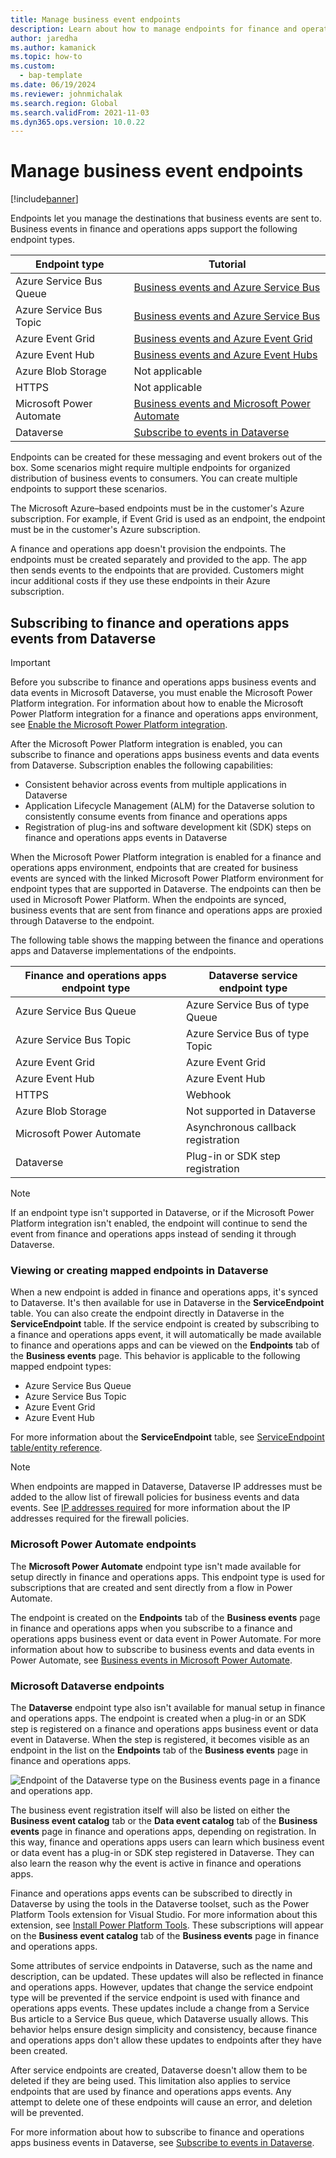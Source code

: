```yaml
---
title: Manage business event endpoints
description: Learn about how to manage endpoints for finance and operations apps business events, including a table that provides tutorials for various endpoint types.
author: jaredha
ms.author: kamanick
ms.topic: how-to
ms.custom: 
  - bap-template
ms.date: 06/19/2024
ms.reviewer: johnmichalak
ms.search.region: Global
ms.search.validFrom: 2021-11-03
ms.dyn365.ops.version: 10.0.22
---
```


# Manage business event endpoints
[!include[banner](../includes/banner.md)]

Endpoints let you manage the destinations that business events are sent to. Business events in finance and operations apps support the following endpoint types.

| Endpoint type | Tutorial |
| ------------- | -------- |
| Azure Service Bus Queue | [Business events and Azure Service Bus](how-to/how-to-servicebus-queue.md) |
| Azure Service Bus Topic | [Business events and Azure Service Bus](how-to/how-to-servicebus.md) |
| Azure Event Grid | [Business events and Azure Event Grid](how-to/how-to-eventgrid.md) |
| Azure Event Hub | [Business events and Azure Event Hubs](how-to/event-hub.md) |
| Azure Blob Storage | Not applicable |
| HTTPS | Not applicable |
| Microsoft Power Automate | [Business events and Microsoft Power Automate](how-to/how-to-flow.md) |
| Dataverse | [Subscribe to events in Dataverse](how-to/how-to-dataverse-events.md) |

Endpoints can be created for these messaging and event brokers out of the box. Some scenarios might require multiple endpoints for organized distribution of business events to consumers. You can create multiple endpoints to support these scenarios.

The Microsoft Azure–based endpoints must be in the customer's Azure subscription. For example, if Event Grid is used as an endpoint, the endpoint must be in the customer's Azure subscription.

A finance and operations app doesn't provision the endpoints. The endpoints must be created separately and provided to the app. The app then sends events to the endpoints that are provided. Customers might incur additional costs if they use these endpoints in their Azure subscription.

## Subscribing to finance and operations apps events from Dataverse

> [!IMPORTANT]
> Before you subscribe to finance and operations apps business events and data events in Microsoft Dataverse, you must enable the Microsoft Power Platform integration. For information about how to enable the Microsoft Power Platform integration for a finance and operations apps environment, see [Enable the Microsoft Power Platform integration](../power-platform/enable-power-platform-integration.md).

After the Microsoft Power Platform integration is enabled, you can subscribe to finance and operations apps business events and data events from Dataverse. Subscription enables the following capabilities:

- Consistent behavior across events from multiple applications in Dataverse
- Application Lifecycle Management (ALM) for the Dataverse solution to consistently consume events from finance and operations apps
- Registration of plug-ins and software development kit (SDK) steps on finance and operations apps events in Dataverse

When the Microsoft Power Platform integration is enabled for a finance and operations apps environment, endpoints that are created for business events are synced with the linked Microsoft Power Platform environment for endpoint types that are supported in Dataverse. The endpoints can then be used in Microsoft Power Platform. When the endpoints are synced, business events that are sent from finance and operations apps are proxied through Dataverse to the endpoint.

The following table shows the mapping between the finance and operations apps and Dataverse implementations of the endpoints.

| Finance and operations apps endpoint type | Dataverse service endpoint type    | 
| ----------------------------------------- | ---------------------------------- |
| Azure Service Bus Queue                   | Azure Service Bus of type Queue    | 
| Azure Service Bus Topic                   | Azure Service Bus of type Topic    |
| Azure Event Grid                          | Azure Event Grid                   |
| Azure Event Hub                           | Azure Event Hub                    |
| HTTPS                                     | Webhook                            |
| Azure Blob Storage                        | Not supported in Dataverse         |
| Microsoft Power Automate                  | Asynchronous callback registration |
| Dataverse                                 | Plug-in or SDK step registration   |

> [!NOTE]
> If an endpoint type isn't supported in Dataverse, or if the Microsoft Power Platform integration isn't enabled, the endpoint will continue to send the event from finance and operations apps instead of sending it through Dataverse.

### Viewing or creating mapped endpoints in Dataverse

When a new endpoint is added in finance and operations apps, it's synced to Dataverse. It's then available for use in Dataverse in the **ServiceEndpoint** table. You can also create the endpoint directly in Dataverse in the **ServiceEndpoint** table. If the service endpoint is created by subscribing to a finance and operations apps event, it will automatically be made available to finance and operations apps and can be viewed on the **Endpoints** tab of the **Business events** page. This behavior is applicable to the following mapped endpoint types:

- Azure Service Bus Queue
- Azure Service Bus Topic
- Azure Event Grid
- Azure Event Hub

For more information about the **ServiceEndpoint** table, see [ServiceEndpoint table/entity reference](/powerapps/developer/data-platform/reference/entities/serviceendpoint).

> [!NOTE]
> When endpoints are mapped in Dataverse, Dataverse IP addresses must be added to the allow list of firewall policies for business events and data events. See [IP addresses required](/power-platform/admin/online-requirements#ip-addresses-required) for more information about the IP addresses required for the firewall policies.

### Microsoft Power Automate endpoints

The **Microsoft Power Automate** endpoint type isn't made available for setup directly in finance and operations apps. This endpoint type is used for subscriptions that are created and sent directly from a flow in Power Automate. 

The endpoint is created on the **Endpoints** tab of the **Business events** page in finance and operations apps when you subscribe to a finance and operations apps business event or data event in Power Automate. For more information about how to subscribe to business events and data events in Power Automate, see [Business events in Microsoft Power Automate](business-events-flow.md).

### Microsoft Dataverse endpoints

The **Dataverse** endpoint type also isn't available for manual setup in finance and operations apps. The endpoint is created when a plug-in or an SDK step is registered on a finance and operations apps business event or data event in Dataverse. When the step is registered, it becomes visible as an endpoint in the list on the **Endpoints** tab of the **Business events** page in finance and operations apps. 

![Endpoint of the Dataverse type on the Business events page in a finance and operations app.](../media/businessevents_DataverseEndpoint.png)

The business event registration itself will also be listed on either the **Business event catalog** tab or the **Data event catalog** tab of the **Business events** page in finance and operations apps, depending on registration. In this way, finance and operations apps users can learn which business event or data event has a plug-in or SDK step registered in Dataverse. They can also learn the reason why the event is active in finance and operations apps.

Finance and operations apps events can be subscribed to directly in Dataverse by using the tools in the Dataverse toolset, such as the Power Platform Tools extension for Visual Studio. For more information about this extension, see [Install Power Platform Tools](/powerapps/developer/data-platform/tools/devtools-install). These subscriptions will appear on the **Business event catalog** tab of the **Business events** page in finance and operations apps.

Some attributes of service endpoints in Dataverse, such as the name and description, can be updated. These updates will also be reflected in finance and operations apps. However, updates that change the service endpoint type will be prevented if the service endpoint is used with finance and operations apps events. These updates include a change from a Service Bus article to a Service Bus queue, which Dataverse usually allows. This behavior helps ensure design simplicity and consistency, because finance and operations apps don't allow these updates to endpoints after they have been created.

After service endpoints are created, Dataverse doesn't allow them to be deleted if they are being used. This limitation also applies to service endpoints that are used by finance and operations apps events. Any attempt to delete one of these endpoints will cause an error, and deletion will be prevented. 

For more information about how to subscribe to finance and operations apps business events in Dataverse, see [Subscribe to events in Dataverse](how-to/how-to-dataverse-events.md).

